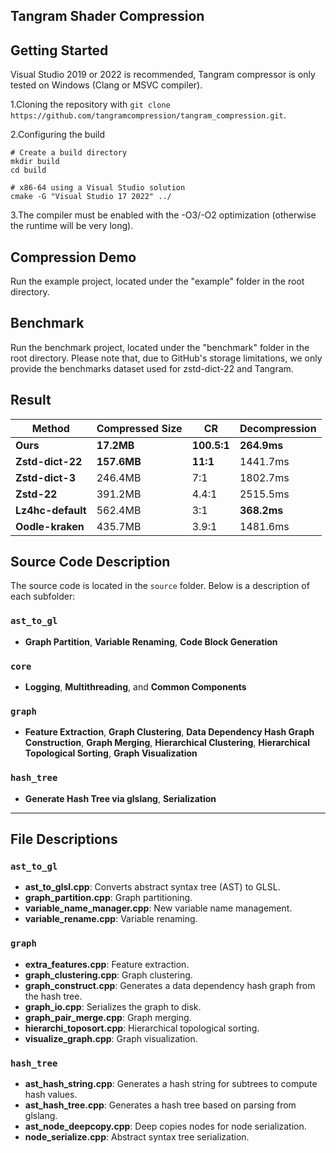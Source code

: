 ## Tangram Shader Compression

## Getting Started

Visual Studio 2019 or 2022 is recommended, Tangram compressor is only tested on Windows (Clang or MSVC compiler).

1.Cloning the repository with `git clone https://github.com/tangramcompression/tangram_compression.git`.

2.Configuring the build

```shell
# Create a build directory
mkdir build
cd build

# x86-64 using a Visual Studio solution
cmake -G "Visual Studio 17 2022" ../
```

3.The compiler must be enabled with the -O3/-O2 optimization (otherwise the runtime will be very long).

## Compression Demo

Run the example project, located under the "example" folder in the root directory.

## Benchmark

Run the benchmark project, located under the "benchmark" folder in the root directory. Please note that, due to GitHub's storage limitations, we only provide the benchmarks dataset used for zstd-dict-22 and Tangram.

## Result

| Method            | Compressed Size | CR        | Decompression  |
|-------------------|-----------------|-----------|----------------|
| **Ours**          | **17.2MB**      | **100.5:1** | **264.9ms**    |
| **Zstd-dict-22**  | **157.6MB**     | **11:1**   | 1441.7ms       |
| **Zstd-dict-3**   | 246.4MB         | 7:1       | 1802.7ms       |
| **Zstd-22**       | 391.2MB         | 4.4:1     | 2515.5ms       |
| **Lz4hc-default** | 562.4MB         | 3:1       | **368.2ms**    |
| **Oodle-kraken**  | 435.7MB         | 3.9:1     | 1481.6ms       |

## Source Code Description

The source code is located in the `source` folder. Below is a description of each subfolder:

### `ast_to_gl`
- **Graph Partition**, **Variable Renaming**, **Code Block Generation**

### `core`
- **Logging**, **Multithreading**, and **Common Components**

### `graph`
- **Feature Extraction**, **Graph Clustering**, **Data Dependency Hash Graph Construction**, **Graph Merging**, **Hierarchical Clustering**, **Hierarchical Topological Sorting**, **Graph Visualization**

### `hash_tree`
- **Generate Hash Tree via glslang**, **Serialization**

---

## File Descriptions

### `ast_to_gl`
- **ast_to_glsl.cpp**: Converts abstract syntax tree (AST) to GLSL.
- **graph_partition.cpp**: Graph partitioning.
- **variable_name_manager.cpp**: New variable name management.
- **variable_rename.cpp**: Variable renaming.

### `graph`
- **extra_features.cpp**: Feature extraction.
- **graph_clustering.cpp**: Graph clustering.
- **graph_construct.cpp**: Generates a data dependency hash graph from the hash tree.
- **graph_io.cpp**: Serializes the graph to disk.
- **graph_pair_merge.cpp**: Graph merging.
- **hierarchi_toposort.cpp**: Hierarchical topological sorting.
- **visualize_graph.cpp**: Graph visualization.

### `hash_tree`
- **ast_hash_string.cpp**: Generates a hash string for subtrees to compute hash values.
- **ast_hash_tree.cpp**: Generates a hash tree based on parsing from glslang.
- **ast_node_deepcopy.cpp**: Deep copies nodes for node serialization.
- **node_serialize.cpp**: Abstract syntax tree serialization.


